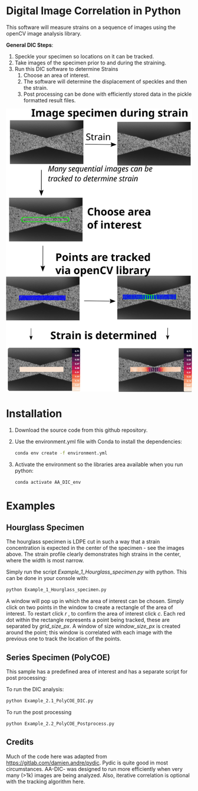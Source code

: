 



# Digital Image Correlation in Python

This software will measure strains on a sequence of images using the openCV image analysis library. 

**General DIC Steps**:

1. Speckle your specimen so locations on it can be tracked. 
2. Take images of the specimen prior to and during the straining.
3. Run this DIC software to determine Strains 
   1. Choose an area of interest.
   2. The software will determine the displacement of speckles and then the strain.
   3. Post processing can be done with efficiently stored data in the pickle formatted result files. 


![Tutorial](Tutorial.png)



# Installation

1. Download the source code from this github repository. 

2. Use the environment.yml file with Conda to install the dependencies:

   ```bash
   conda env create -f environment.yml
   ```

3. Activate the environment so the libraries area available when you run python:

   ```bash
   conda activate AA_DIC_env
   ```

   



# Examples

## Hourglass Specimen

The hourglass specimen is LDPE cut in such a way that a strain concentration is expected in the center of the specimen - see the images above. The strain profile clearly demonstrates high strains in the center, where the width is most narrow. 

Simply run the script *Example_1_Hourglass_specimen.py* with python. This can be done in your console with: 

```bash
python Example_1_Hourglass_specimen.py
```

A window will pop up in which the area of interest can be chosen. Simply click on two points in the window to create a rectangle of the area of interest. To restart click *r* , to confirm the area of interest click *c*. Each red dot within the rectangle represents a point being tracked, these are separated by *grid_size_px*. A window of size *window_size_px* is created around the point; this window is correlated with each image with the previous one to track the location of the points.  



## Series Specimen (PolyCOE) 

This sample has a predefined area of interest and has a separate script for post processing: 

To run the DIC analysis:

```bash
python Example_2.1_PolyCOE_DIC.py
```

To run the post processing 

```bash
python Example_2.2_PolyCOE_Postprocess.py
```

 

## Credits 

Much of the code here was adapted from https://gitlab.com/damien.andre/pydic. Pydic is quite good in most circumstances. AA-DIC- was designed to run more efficiently when very many (>1k) images are being analyzed. Also, iterative correlation is optional with the tracking  algorithm here.   
